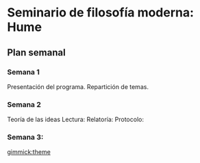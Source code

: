 # Seminario de filosofía moderna: Hume

## Plan semanal
### Semana 1 
Presentación del programa. Repartición de temas. 
### Semana 2
Teoría de las ideas
Lectura:
Relatoría: 
Protocolo:
### Semana 3: 




<!-- toc -->
 [](#semana-1)
 [](#semana-2)
 [](#semana-3)
<!-- tocstop -->
[gimmick:theme](united)
